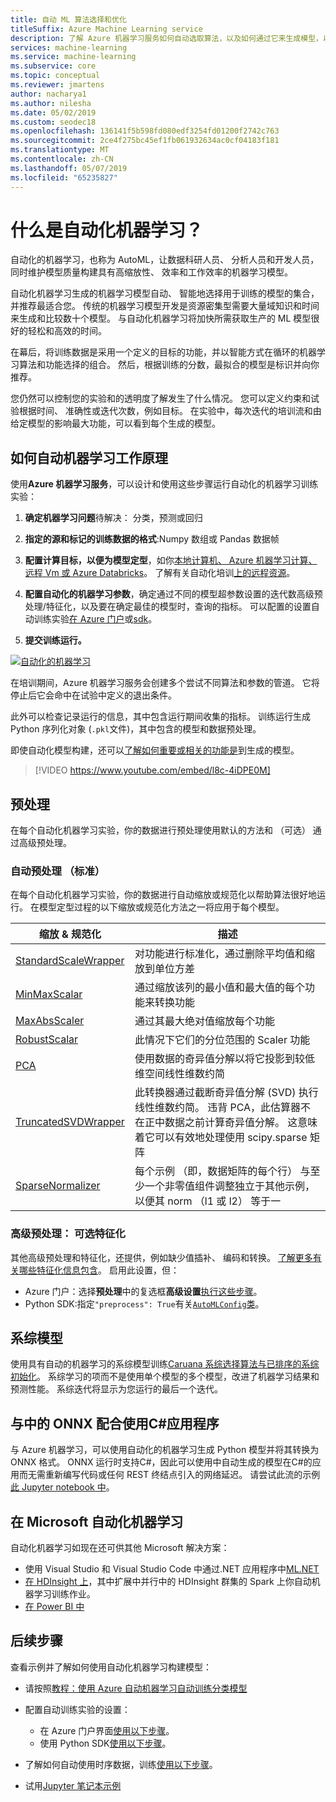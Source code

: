 ```yaml
---
title: 自动 ML 算法选择和优化
titleSuffix: Azure Machine Learning service
description: 了解 Azure 机器学习服务如何自动选取算法，以及如何通过它来生成模型，以便使用你提供的参数和条件为模型选择最佳算法，从而节省时间。
services: machine-learning
ms.service: machine-learning
ms.subservice: core
ms.topic: conceptual
ms.reviewer: jmartens
author: nacharya1
ms.author: nilesha
ms.date: 05/02/2019
ms.custom: seodec18
ms.openlocfilehash: 136141f5b598fd080edf3254fd01200f2742c763
ms.sourcegitcommit: 2ce4f275bc45ef1fb061932634ac0cf04183f181
ms.translationtype: MT
ms.contentlocale: zh-CN
ms.lasthandoff: 05/07/2019
ms.locfileid: "65235827"
---
```

# <a name="what-is-automated-machine-learning"></a>什么是自动化机器学习？

自动化的机器学习，也称为 AutoML，让数据科研人员、 分析人员和开发人员，同时维护模型质量构建具有高缩放性、 效率和工作效率的机器学习模型。 

自动化机器学习生成的机器学习模型自动、 智能地选择用于训练的模型的集合，并推荐最适合您。 传统的机器学习模型开发是资源密集型需要大量域知识和时间来生成和比较数十个模型。 与自动化机器学习将加快所需获取生产的 ML 模型很好的轻松和高效的时间。

在幕后，将训练数据是采用一个定义的目标的功能，并以智能方式在循环的机器学习算法和功能选择的组合。 然后，根据训练的分数，最拟合的模型是标识并向你推荐。 

您仍然可以控制您的实验和的透明度了解发生了什么情况。 您可以定义约束和试验根据时间、 准确性或迭代次数，例如目标。 在实验中，每次迭代的培训流和由给定模型的影响最大功能，可以看到每个生成的模型。

## <a name="how-automated-ml-works"></a>如何自动机器学习工作原理

使用**Azure 机器学习服务**，可以设计和使用这些步骤运行自动化的机器学习训练实验：

1. **确定机器学习问题**待解决： 分类，预测或回归
   
1. **指定的源和标记的训练数据的格式**:Numpy 数组或 Pandas 数据帧

1. **配置计算目标，以便为模型定型**，如你[本地计算机、 Azure 机器学习计算、 远程 Vm 或 Azure Databricks](how-to-set-up-training-targets.md)。  了解有关自动化培训[上的远程资源](how-to-auto-train-remote.md)。

1. **配置自动化的机器学习参数**，确定通过不同的模型超参数设置的迭代数高级预处理/特征化，以及要在确定最佳的模型时，查询的指标。  可以配置的设置自动训练实验[在 Azure 门户](how-to-create-portal-experiments.md)或[sdk](how-to-configure-auto-train.md)。

1. **提交训练运行。** 


[![自动化的机器学习](./media/how-to-automated-ml/automated-machine-learning.png)](./media/how-to-automated-ml/automated-machine-learning.png#lightbox)

在培训期间，Azure 机器学习服务会创建多个尝试不同算法和参数的管道。 它将停止后它会命中在试验中定义的退出条件。 

此外可以检查记录运行的信息，其中包含运行期间收集的指标。 训练运行生成 Python 序列化对象 (`.pkl`文件)，其中包含的模型和数据预处理。


即使自动化模型构建，还可以[了解如何重要或相关的功能是](how-to-configure-auto-train.md#explain)到生成的模型。 

> [!VIDEO https://www.youtube.com/embed/l8c-4iDPE0M]

<a name="preprocess"></a>

## <a name="preprocessing"></a>预处理

在每个自动化机器学习实验，你的数据进行预处理使用默认的方法和 （可选） 通过高级预处理。

### <a name="automatic-preprocessing-standard"></a>自动预处理 （标准）
在每个自动化机器学习实验，你的数据进行自动缩放或规范化以帮助算法很好地运行。  在模型定型过程的以下缩放或规范化方法之一将应用于每个模型。

|缩放&nbsp;&&nbsp;规范化| 描述 |
| ------------- | ------------- |
| [StandardScaleWrapper](https://scikit-learn.org/stable/modules/generated/sklearn.preprocessing.StandardScaler.html)  | 对功能进行标准化，通过删除平均值和缩放到单位方差  |
| [MinMaxScalar](https://scikit-learn.org/stable/modules/generated/sklearn.preprocessing.MinMaxScaler.html)  | 通过缩放该列的最小值和最大值的每个功能来转换功能  |
| [MaxAbsScaler](https://scikit-learn.org/stable/modules/generated/sklearn.preprocessing.MaxAbsScaler.html#sklearn.preprocessing.MaxAbsScaler) |    通过其最大绝对值缩放每个功能 |  
| [RobustScalar](https://scikit-learn.org/stable/modules/generated/sklearn.preprocessing.RobustScaler.html) |   此情况下它们的分位范围的 Scaler 功能 |
| [PCA](https://scikit-learn.org/stable/modules/generated/sklearn.decomposition.PCA.html) | 使用数据的奇异值分解以将它投影到较低维空间线性维数约简 | 
| [TruncatedSVDWrapper](https://scikit-learn.org/stable/modules/generated/sklearn.decomposition.TruncatedSVD.html) |    此转换器通过截断奇异值分解 (SVD) 执行线性维数约简。 违背 PCA，此估算器不在正中数据之前计算奇异值分解。 这意味着它可以有效地处理使用 scipy.sparse 矩阵 | 
| [SparseNormalizer](https://scikit-learn.org/stable/modules/generated/sklearn.preprocessing.Normalizer.html) | 每个示例 （即，数据矩阵的每个行） 与至少一个非零值组件调整独立于其他示例，以便其 norm （l1 或 l2） 等于一 | 

### <a name="advanced-preprocessing-optional-featurization"></a>高级预处理： 可选特征化

其他高级预处理和特征化，还提供，例如缺少值插补、 编码和转换。 [了解更多有关哪些特征化信息包含](how-to-create-portal-experiments.md#preprocess)。 启用此设置，但：
+ Azure 门户：选择**预处理**中的复选框**高级设置**[执行这些步骤](how-to-create-portal-experiments.md)。 
+ Python SDK:指定`"preprocess": True`有关[`AutoMLConfig`类](https://docs.microsoft.com/python/api/azureml-train-automl/azureml.train.automl.automlconfig?view=azure-ml-py)。

## <a name="ensemble-models"></a>系综模型

使用具有自动的机器学习的系综模型训练[Caruana 系综选择算法与已排序的系综初始化](http://www.niculescu-mizil.org/papers/shotgun.icml04.revised.rev2.pdf)。 系综学习的项而不是使用单个模型的多个模型，改进了机器学习结果和预测性能。 系综迭代将显示为您运行的最后一个迭代。

## <a name="use-with-onnx-in-c-apps"></a>与中的 ONNX 配合使用C#应用程序

与 Azure 机器学习，可以使用自动化的机器学习生成 Python 模型并将其转换为 ONNX 格式。 ONNX 运行时支持C#，因此可以使用中自动生成的模型在C#的应用而无需重新编写代码或任何 REST 终结点引入的网络延迟。 请尝试此流的示例[此 Jupyter notebook 中](https://github.com/Azure/MachineLearningNotebooks/blob/master/how-to-use-azureml/automated-machine-learning/classification-with-onnx/auto-ml-classification-with-onnx.ipynb)。

## <a name="automated-ml-across-microsoft"></a>在 Microsoft 自动化机器学习

自动化机器学习如现在还可供其他 Microsoft 解决方案：
+ 使用 Visual Studio 和 Visual Studio Code 中通过.NET 应用程序中[ML.NET](https://docs.microsoft.com/dotnet/machine-learning/automl-overview)
+ [在 HDInsight 上](../../hdinsight/spark/apache-spark-run-machine-learning-automl.md)，其中扩展中并行中的 HDInsight 群集的 Spark 上你自动机器学习训练作业。 
+ [在 Power BI 中](https://docs.microsoft.com/power-bi/service-machine-learning-automated)

## <a name="next-steps"></a>后续步骤

查看示例并了解如何使用自动化机器学习构建模型：

+ 请按照[教程：使用 Azure 自动机器学习自动训练分类模型](tutorial-auto-train-models.md)

+ 配置自动训练实验的设置： 
   + 在 Azure 门户界面[使用以下步骤](how-to-create-portal-experiments.md)。
   + 使用 Python SDK[使用以下步骤](how-to-configure-auto-train.md)。
  
 + 了解如何自动使用时序数据，训练[使用以下步骤](how-to-auto-train-forecast.md)。

+ 试用[Jupyter 笔记本示例](https://github.com/Azure/MachineLearningNotebooks/blob/master/how-to-use-azureml/automated-machine-learning/)

